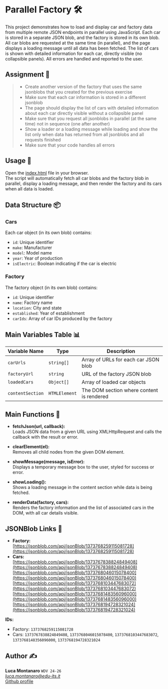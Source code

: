 # Parallel Factory 🛠️

This project demonstrates how to load and display car and factory data from multiple remote JSON endpoints in parallel using JavaScript. Each car is stored in a separate JSON blob, and the factory is stored in its own blob. All car blobs are requested at the same time (in parallel), and the page displays a loading message until all data has been fetched. The list of cars is shown with detailed information for each car, directly visible (no collapsible panels). All errors are handled and reported to the user.

## Assignment 📝

> - Create another version of the factory that uses the same jsonblobs that you
created for the previous exercise
> - Make sure that each car information is stored in a different jsonblob
> - The page should display the list of cars with detailed information about
each car directly visible without a collapsible panel
> - Make sure that you request all jsonblobs in parallel (at the same time) not in
sequence (one after another)
> - Show a loader or a loading message while loading and show the list only
when data has returned from all jsonblobs and all requests finished
> - Make sure that your code handles all errors

## Usage 🚀

Open the [index.html](./index.html) file in your browser.  
The script will automatically fetch all car blobs and the factory blob in parallel, display a loading message, and then render the factory and its cars when all data is loaded.

## Data Structure 📦

### Cars

Each car object (in its own blob) contains:
- `id`: Unique identifier
- `make`: Manufacturer
- `model`: Model name
- `year`: Year of production
- `isElectric`: Boolean indicating if the car is electric

### Factory

The factory object (in its own blob) contains:
- `id`: Unique identifier
- `name`: Factory name
- `location`: City and state
- `established`: Year of establishment
- `carIds`: Array of car IDs produced by the factory

## Main Variables Table 📊

| Variable Name    | Type               | Description                                      |
|------------------|--------------------|--------------------------------------------------|
| `carUrls`        | `string[]`         | Array of URLs for each car JSON blob             |
| `factoryUrl`     | `string`           | URL of the factory JSON blob                     |
| `loadedCars`     | `Object[]`         | Array of loaded car objects                      |
| `contentSection` | `HTMLElement`      | The DOM section where content is rendered        |

## Main Functions 🧩

- **fetchJson(url, callback):**  
  Loads JSON data from a given URL using XMLHttpRequest and calls the callback with the result or error.

- **clearElement(el):**  
  Removes all child nodes from the given DOM element.

- **showMessage(message, isError):**  
  Displays a temporary message box to the user, styled for success or error.

- **showLoading():**  
  Shows a loading message in the content section while data is being fetched.

- **renderData(factory, cars):**  
  Renders the factory information and the list of associated cars in the DOM, with all car details visible.

## JSONBlob Links 🔗

- **Factory:**  
  [https://jsonblob.com/api/jsonBlob/1373768259115081728](https://jsonblob.com/api/jsonBlob/1373768259115081728)
- **Cars:**  
  [https://jsonblob.com/api/jsonBlob/1373767838824849408](https://jsonblob.com/api/jsonBlob/1373767838824849408)  
  [https://jsonblob.com/api/jsonBlob/1373768046015078400](https://jsonblob.com/api/jsonBlob/1373768046015078400)  
  [https://jsonblob.com/api/jsonBlob/1373768103447683072](https://jsonblob.com/api/jsonBlob/1373768103447683072)  
  [https://jsonblob.com/api/jsonBlob/1373768148356096000](https://jsonblob.com/api/jsonBlob/1373768148356096000)  
  [https://jsonblob.com/api/jsonBlob/1373768194728321024](https://jsonblob.com/api/jsonBlob/1373768194728321024)  

**IDs:**  
- Factory: `1373768259115081728`
- Cars: `1373767838824849408`, `1373768046015078400`, `1373768103447683072`, `1373768148356096000`, `1373768194728321024`

## Author ✍️

**Luca Montanaro** `WDV 24-26`  
*luca.montanaro@edu-its.it*  
[Github profile](https://github.com/LucaM0nt)